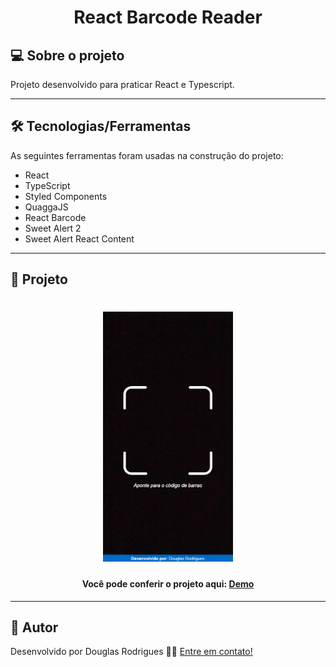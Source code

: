 <h1 align="center">
    React Barcode Reader
</h1>

## 💻 Sobre o projeto

Projeto desenvolvido para praticar React e Typescript.

---

## 🛠 Tecnologias/Ferramentas

As seguintes ferramentas foram usadas na construção do projeto:

- React
- TypeScript
- Styled Components
- QuaggaJS
- React Barcode
- Sweet Alert 2
- Sweet Alert React Content

---
## 🚀 Projeto

<h1 align="center">
    <img alt="Barcode Reader" title="#Barcode Reader" src="./img/screen.png" height="400px" />
</h1>
<h4 align="center">
  Você pode conferir o projeto aqui: <a href="https://douglasrodr-react-barcode-reader.netlify.app" target="_blank">Demo</a>
</h4>


---

## 🦸 Autor

Desenvolvido por Douglas Rodrigues 👋🏽 [Entre em contato!](https://www.linkedin.com/in/douglas-rodrigues-pnz/)
